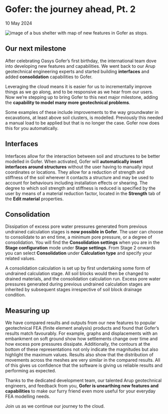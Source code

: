 # Gofer: the journey ahead, Pt. 2
10 May 2024

![image of a bus shelter with map of new features in Gofer as stops.](https://b2c-templates-arup.s3-eu-west-1.amazonaws.com/gofer/gofer-the-journey-ahead-part-2-article-top-imagev2.svg)

## Our next milestone

After celebrating Oasys Gofer’s first birthday, the international team dove into developing new features and capabilities. We went back to our Arup geotechnical engineering experts and started building **interfaces** and added **consolidation** capabilities to Gofer.

Leveraging the cloud means it is easier for us to incrementally improve things as we go along, and to be responsive as we hear from our users. Now we’re stepping up to bring Gofer to this next major milestone, adding the **capability to model many more geotechnical problems**.

Some examples of these include improvements to the way groundwater in excavations, at least above soil clusters, is modelled. Previously this needed a manual load to be applied but that is no longer the case. Gofer now does this for you automatically.

## Interfaces

Interfaces allow for the interaction between soil and structures to be better modelled in Gofer. When activated, Gofer will **automatically insert interfaces around structures** without the user having to manually input coordinates or locations. They allow for a reduction of strength and stiffness of the soil wherever it contacts a structure and may be used to account for behaviours including installation effects or shearing. The degree to which soil strength and stiffness is reduced is specified by the user by means of a material reduction factor, located in the **Strength** tab of the **Edit material** properties.

## Consolidation

Dissipation of excess pore water pressures generated from previous undrained calculation stages is **now possible in Gofer**. The user can choose to consolidate to an end time, a minimum pore pressure, or a degree of consolidation. You will find the **Consolidation settings** when you are in the **Stage configuration** mode under **Stage settings**. From Stage 2 onwards you can select **Consolidation** under **Calculation type** and specify your related values.

A consolidation calculation is set up by first undertaking some form of undrained calculation stage. All soil blocks would then be changed to drained materials, and the consolidation calculation run. Excess pore water pressures generated during previous undrained calculation stages are inherited by subsequent stages irrespective of soil block drainage condition.

## Measuring up

We have compared results and outputs from our new features to popular geotechnical FEA (finite element analysis) products and found that Gofer’s results match favourably. For example, graphs and displacements with an embankment on soft ground show how settlements change over time and how excess pore pressures dissipate. Additionally, the contours at the bottom of these representations not only indicate the magnitudes but also highlight the maximum values. Results also show that the distribution of movements across the meshes are very similar in the compared results. All of this gives us confidence that the software is giving us reliable results and performing as expected.

Thanks to the dedicated development team, our talented Arup geotechnical engineers, and feedback from you, **Gofer is unearthing new features and capabilities** to make our furry friend even more useful for your everyday FEA modelling needs.

Join us as we continue our journey to the cloud.
